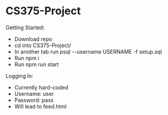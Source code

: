 # CS375-Project
Getting Started:
- Download repo
- cd into CS375-Project/
- In another tab run psql --username USERNAME -f setup.sql
- Run npm i
- Run npm run start

Logging In:
- Currently hard-coded
- Username: user
- Password: pass
- Will lead to feed.html